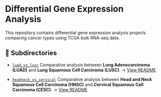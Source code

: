 # Differential Gene Expression Analysis

This repository contains differential gene expression analysis projects comparing cancer types using TCGA bulk RNA-seq data.

## 📂 Subdirectories

* [`luad_vs_lusc`](./luad_vs_lusc)
  Comparative analysis between **Lung Adenocarcinoma (LUAD)** and **Lung Squamous Cell Carcinoma (LUSC)**.
  → [View README](./luad_vs_lusc/README.md)

* [`headneck_vs_cervical`](./headneck_vs_cervical)
  Comparative analysis between **Head and Neck Squamous Cell Carcinoma (HNSC)** and **Cervical Squamous Cell Carcinoma (CESC)**.
  → [View README](./headneck_vs_cervical/README.md)

